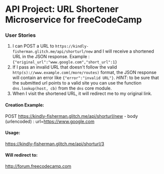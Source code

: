 # API Project: URL Shortener Microservice for freeCodeCamp


### User Stories

1. I can POST a URL to `https://kindly-fisherman.glitch.me/api/shorturl/new` and I will receive a shortened URL in the JSON response. Example : `{"original_url":"www.google.com","short_url":1}`
2. If I pass an invalid URL that doesn't follow the valid `http(s)://www.example.com(/more/routes)` format, the JSON response will contain an error like `{"error":"invalid URL"}`. *HINT*: to be sure that the submitted url points to a valid site you can use the function `dns.lookup(host, cb)` from the `dns` core module.
3. When I visit the shortened URL, it will redirect me to my original link.


#### Creation Example:

POST https://kindly-fisherman.glitch.me/api/shorturl/new - body (urlencoded) :  url=https://www.google.com

#### Usage:

https://kindly-fisherman.glitch.me/api/shorturl/3

#### Will redirect to:

http://forum.freecodecamp.com